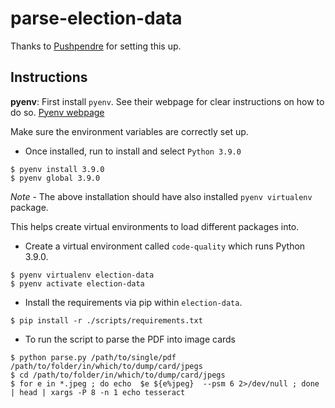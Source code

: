 # parse-election-data

Thanks to [Pushpendre](https://github.com/se4u) for setting this up.

## Instructions
 **pyenv**: First install `pyenv`. See their webpage for clear instructions on how to do so. [Pyenv webpage](https://github.com/pyenv/pyenv/#installation)

 Make sure the environment variables are correctly set up.

 - Once installed, run to install and select `Python 3.9.0`
 ```
 $ pyenv install 3.9.0
 $ pyenv global 3.9.0
 ```

 *Note* - The above installation should have also installed `pyenv virtualenv` package.

 This helps create virtual environments to load different packages into.

 - Create a virtual environment called `code-quality` which runs Python 3.9.0.
 ```
 $ pyenv virtualenv election-data
 $ pyenv activate election-data
 ```

 - Install the requirements via pip within `election-data`.
```
$ pip install -r ./scripts/requirements.txt
```

 - To run the script to parse the PDF into image cards
 ```
 $ python parse.py /path/to/single/pdf /path/to/folder/in/which/to/dump/card/jpegs
 $ cd /path/to/folder/in/which/to/dump/card/jpegs
 $ for e in *.jpeg ; do echo  $e ${e%jpeg}  --psm 6 2>/dev/null ; done | head | xargs -P 8 -n 1 echo tesseract
 ```
